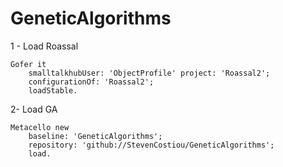 # GeneticAlgorithms

1 - Load Roassal

```Smalltalk
Gofer it
    smalltalkhubUser: 'ObjectProfile' project: 'Roassal2';
    configurationOf: 'Roassal2';
    loadStable.
```   
 2- Load GA
```Smalltalk 
Metacello new
	baseline: 'GeneticAlgorithms';
	repository: 'github://StevenCostiou/GeneticAlgorithms';
	load.
 ``` 

